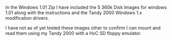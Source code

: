 In the Windows 1.01 Zip I have included the 5 360k Disk Images for windows 1.01 along with the instructions and the Tandy 2000 Windows 1.x modification drivers. 

I have not as of yet tested these images other to confirm I can mount and read them using my Tandy 2000 with a HxC SD floppy emulator. 
